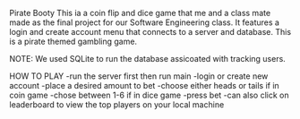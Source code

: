 Pirate Booty
This ia a coin flip and dice game that me and a class mate made as the final project for our Software Engineering class. It features a login and create account menu that connects to a server and database. This is a pirate themed gambling game.

NOTE:
We used SQLite to run the database assicoated with tracking users.

HOW TO PLAY
-run the server first then run main
-login or create new account
-place a desired amount to bet
-choose either heads or tails if in coin game
-chose between 1-6 if in dice game
-press bet
-can also click on leaderboard to view the top players on your local machine
